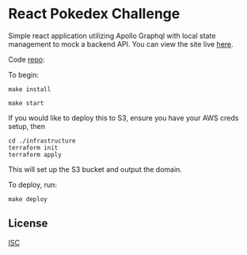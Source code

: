 # React Pokedex Challenge

Simple react application utilizing Apollo Graphql with local state management to mock a backend API. You can view the site live [here](http://react-pokedex-challenge-tw.s3-website-us-east-1.amazonaws.com/).

Code [repo](https://github.com/cecotw/react-pokedex-challenge):

To begin:

```
make install
```

```
make start
```

If you would like to deploy this to S3, ensure you have your AWS creds setup, then

```
cd ./infrastructure
terraform init
terraform apply
```

This will set up the S3 bucket and output the domain.

To deploy, run:

```
make deploy
```

## License

[ISC](https://github.com/cecotw/react-pokedex-challenge/LICENSE)
